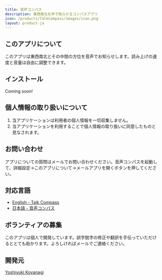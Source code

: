 ```yaml
---
title: 音声コンパス
description: 東西南北を声で知らせるコンパスアプリ
icon: /products/TalkCompass/images/icon.png
layout: product-ja
---
```

## このアプリについて

このアプリは東西南北とその中間の方位を音声でお知らせします。読み上げの速度と音量は自由に調整できます。

## インストール

Coming soon!

## 個人情報の取り扱いについて

1. 当アプリケーションは利用者の個人情報を一切収集しません。
2. 当アプリケーションを利用することで個人情報の取り扱いに同意したものと見なされます。

## お問い合わせ

アプリについての質問はメールでお問い合わせください。音声コンパスを起動して、詳細設定→このアプリについて→メールアプリを開くボタンを押してください。

## 対応言語

- [English - Talk Compass](/products/TalkCompass/en/)
- [日本語 - 音声コンパス](/products/TalkCompass/ja/)

## ボランティアの募集

このアプリは個人で開発しています。誤字脱字の修正や翻訳を手伝っていただけるととても助かります。よろしければメールでご連絡ください。

## 開発元

[Yoshiyuki Koyanagi](https://moutend.github.io/)
